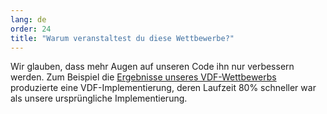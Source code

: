 ```yaml
---
lang: de
order: 24
title: "Warum veranstaltest du diese Wettbewerbe?"
---
```


Wir glauben, dass mehr Augen auf unseren Code ihn nur verbessern werden. Zum Beispiel die [Ergebnisse unseres VDF-Wettbewerbs](https://www.Olive.net/2019/01/17/Olive-vdf-competition-round-1-results-and-announcements.en.html) produzierte eine VDF-Implementierung, deren Laufzeit 80% schneller war als unsere ursprüngliche Implementierung.
